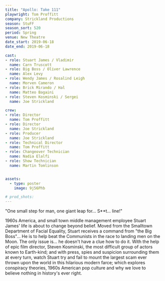 ```yaml
---
title: "Apollo: Take 111"
playwright: Tom Proffitt
company: Strickland Productions
season: StuFF
season_sort: 520
period: Spring
venue: New Theatre 
date_start: 2019-06-18
date_end: 2019-06-18

cast: 
- role: Stuart James / Vladimir
  name: Carn Truscott
- role: Big Boss / Oliver Lawrence
  name: Alex Levy
- role: Wendy James / Rosalind Leigh
  name: Morven Cameron
- role: Brick Mirando / Hal 
  name: Matteo Bagaini
- role: Steven Kosminski / Sergei
  name: Joe Strickland 

crew:
- role: Director 
  name: Tom Proffitt
- role: Director
  name: Joe Strickland
- role: Producer
  name: Joe Strickland
- role: Technical Director 
  name: Tom Proffitt
- role: Changeover Technician
  name: Nadia Elalfi
- role: Show Technician
  name: Martin Tomlinson 


assets:
  - type: poster
    image: 9j56Phb

# prod_shots: 
---
```


"One small step for man, one giant leap for... S**t... line!"

1960s America, and small town middle management employee Stuart James' life is about to change beyond belief. Moved from the Smalltown Department of Facial Equality, Stuart receives a command from "the Big Boss"... He is to help beat the Communists in the race to landing men on the Moon. The only issue is... he doesn't have a clue how to do it. With the help of epic film director, Steven Kosminski, the most difficult group of actors known to Earth-kind; and with press, spies and suspicion surrounding them at every turn, watch Stuart try and fail to mount the largest scam ever thrown upon the world in this hilarious modern farce; which explores conspiracy theories, 1960s American pop culture and why we love to believe nothing in history's ever right.